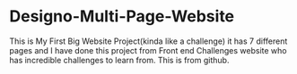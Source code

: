 # Designo-Multi-Page-Website
This is My First Big Website Project(kinda like a challenge) it has 7 different pages and I have done this project from Front end Challenges website who has incredible challenges to learn from.
This is from github.
